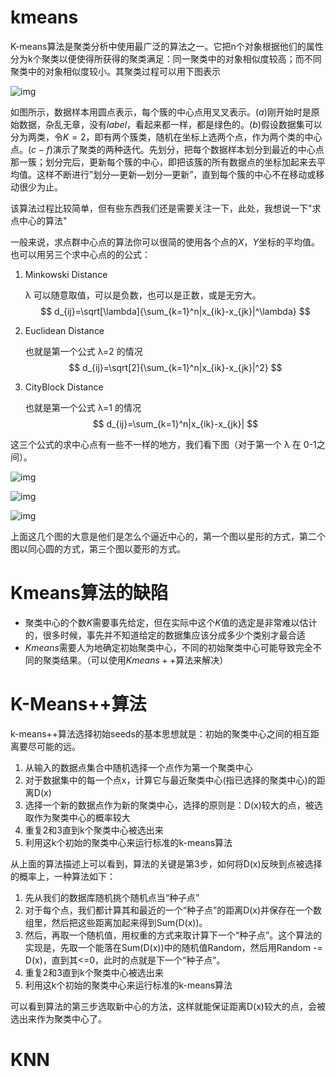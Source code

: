 # kmeans

K-means算法是聚类分析中使用最广泛的算法之一。它把n个对象根据他们的属性分为k个聚类以便使得所获得的聚类满足：同一聚类中的对象相似度较高；而不同聚类中的对象相似度较小。其聚类过程可以用下图表示

![img](D:/oneDrive/typr/20131024140835468.jpeg)

如图所示，数据样本用圆点表示，每个簇的中心点用叉叉表示。$(a)$刚开始时是原始数据，杂乱无章，没有$label$，看起来都一样，都是绿色的。$(b)$假设数据集可以分为两类，令$K=2$，即有两个簇类，随机在坐标上选两个点，作为两个类的中心点。$(c-f)$演示了聚类的两种迭代。先划分，把每个数据样本划分到最近的中心点那一簇；划分完后，更新每个簇的中心，即把该簇的所有数据点的坐标加起来去平均值。这样不断进行”划分—更新—划分—更新”，直到每个簇的中心不在移动或移动很少为止。

该算法过程比较简单，但有些东西我们还是需要关注一下，此处，我想说一下"求点中心的算法"

一般来说，求点群中心点的算法你可以很简的使用各个点的$X，Y$坐标的平均值。也可以用另三个求中心点的的公式：

1. Minkowski Distance

   λ 可以随意取值，可以是负数，也可以是正数，或是无穷大。
   $$
   d_{ij}=\sqrt[\lambda]{\sum_{k=1}^n|x_{ik}-x_{jk}|^\lambda}
   $$
   
2. Euclidean Distance

   也就是第一个公式 λ=2 的情况
   $$
   d_{ij}=\sqrt[2]{\sum_{k=1}^n|x_{ik}-x_{jk}|^2}
   $$
   
3. CityBlock Distance

   也就是第一个公式 λ=1 的情况
   $$
   d_{ij}=\sum_{k=1}^n|x_{ik}-x_{jk}|
   $$

这三个公式的求中心点有一些不一样的地方，我们看下图（对于第一个 λ 在 0-1之间）。



![img](D:/oneDrive/typr/Minkowski-Mean.jpg)

![img](D:/oneDrive/typr/Euclidean-distance.jpg)

![img](D:/oneDrive/typr/Manhattan-distance.jpg)

上面这几个图的大意是他们是怎么个逼近中心的，第一个图以星形的方式，第二个图以同心圆的方式，第三个图以菱形的方式。

# Kmeans算法的缺陷

- 聚类中心的个数$K$需要事先给定，但在实际中这个$K$值的选定是非常难以估计的，很多时候，事先并不知道给定的数据集应该分成多少个类别才最合适
- $Kmeans$需要人为地确定初始聚类中心，不同的初始聚类中心可能导致完全不同的聚类结果。（可以使用$Kmeans++$算法来解决）

# K-Means++算法

 k-means++算法选择初始seeds的基本思想就是：初始的聚类中心之间的相互距离要尽可能的远。

1. 从输入的数据点集合中随机选择一个点作为第一个聚类中心
2. 对于数据集中的每一个点x，计算它与最近聚类中心(指已选择的聚类中心)的距离D(x)
3. 选择一个新的数据点作为新的聚类中心，选择的原则是：D(x)较大的点，被选取作为聚类中心的概率较大
4. 重复2和3直到k个聚类中心被选出来
5. 利用这k个初始的聚类中心来运行标准的k-means算法

从上面的算法描述上可以看到，算法的关键是第3步，如何将D(x)反映到点被选择的概率上，一种算法如下：

1. 先从我们的数据库随机挑个随机点当“种子点”
2. 对于每个点，我们都计算其和最近的一个“种子点”的距离D(x)并保存在一个数组里，然后把这些距离加起来得到Sum(D(x))。
3. 然后，再取一个随机值，用权重的方式来取计算下一个“种子点”。这个算法的实现是，先取一个能落在Sum(D(x))中的随机值Random，然后用Random -= D(x)，直到其<=0，此时的点就是下一个“种子点”。
4. 重复2和3直到k个聚类中心被选出来
5. 利用这k个初始的聚类中心来运行标准的k-means算法

可以看到算法的第三步选取新中心的方法，这样就能保证距离D(x)较大的点，会被选出来作为聚类中心了。

# KNN

